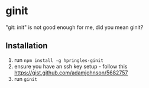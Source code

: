 # ginit
"git: init" is not good enough for me, did you mean ginit?

## Installation

1. run `npm install -g hpringles-ginit`
2. ensure you have an ssh key setup - follow this https://gist.github.com/adamjohnson/5682757
3. run `ginit`


